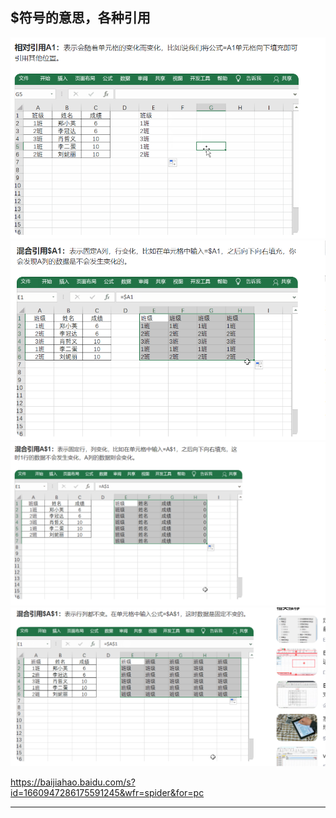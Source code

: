 ## $符号的意思，各种引用

![](./img/2022-04-07-10-10-07.png)
![](./img/2022-04-07-10-07-07.png)  
![](./img/2022-04-07-10-07-26.png)  
![](./img/2022-04-07-10-07-44.png)

https://baijiahao.baidu.com/s?id=1660947286175591245&wfr=spider&for=pc

---

